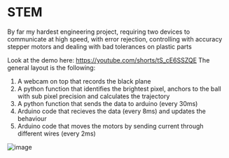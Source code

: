 # STEM

By far my hardest engineering project, requiring two devices to communicate at high speed, with error rejection, controlling with accuracy stepper motors and dealing with bad tolerances on plastic parts 

Look at the demo here: https://youtube.com/shorts/tS_cE6SSZQE
The general layout is the following: 
1) A webcam on top that records the black plane 
2) A python function that identifies the brightest pixel, anchors to the ball with sub pixel precision and calculates the trajectory
3) A python function that sends the data to arduino (every 30ms)
4) Arduino code that recieves the data (every 8ms) and updates the behaviour
5) Arduino code that moves the motors by sending current through different wires (every 2ms)

![image](https://github.com/LucaM185/STEM/assets/66442521/fd708ec7-fa58-4be6-933b-71ca819a12b4)
